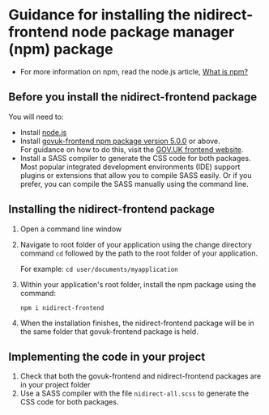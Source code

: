# Guidance for installing the nidirect-frontend node package manager (npm) package
- For more information on npm, read the node.js article, [What is npm?](https://nodejs.org/en/knowledge/getting-started/npm/what-is-npm/)

##  Before you install the nidirect-frontend package
You will need to:
- Install [node.js](https://nodejs.org/en/)
- Install [govuk-frontend npm package version 5.0.0](https://www.npmjs.com/package/govuk-frontend/v/5.0.0) or above.  
  For guidance on how to do this, visit the [GOV.UK frontend website](https://frontend.design-system.service.gov.uk/installing-with-npm/#requirements).
- Install a SASS compiler to generate the CSS code for both packages.  
  Most popular integrated development environments (IDE) support plugins or extensions that allow you to compile SASS easily. Or if you prefer, you can compile the SASS manually using the command line.

## Installing the nidirect-frontend package
1. Open a command line window
2. Navigate to root folder of your application using the change directory command `cd` followed by the path to the root folder of your application.   

   For example: `cd user/documents/myapplication`  

3. Within your application's root folder, install the npm package using the command:

   `npm i nidirect-frontend`
  
4. When the installation finishes, the nidirect-frontend package will be in the same folder that govuk-frontend package is held.
  
## Implementing the code in your project
1. Check that both the govuk-frontend and nidirect-frontend packages are in your project folder
2. Use a SASS compiler with the file `nidirect-all.scss` to generate the CSS code for both packages.
